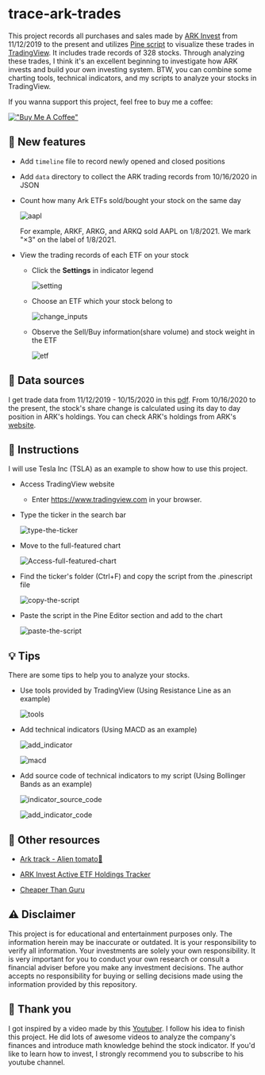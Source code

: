 # trace-ark-trades

This project records all purchases and sales made by [ARK Invest](https://ark-invest.com/) from 11/12/2019 to the present and utilizes [Pine script](https://www.tradingview.com/pine-script-docs/en/v4/index.html) to visualize these trades in [TradingView](https://www.tradingview.com). 
It includes trade records of 328 stocks.
Through analyzing these trades, I think it's an excellent beginning to investigate how ARK invests and build your own investing system. 
BTW, you can combine some charting tools, technical indicators, and my scripts to analyze your stocks in TradingView.

If you wanna support this project, feel free to buy me a coffee:

[!["Buy Me A Coffee"](https://www.buymeacoffee.com/assets/img/custom_images/orange_img.png)](https://www.buymeacoffee.com/Allen1212)

## :star2: New features

- Add `timeline` file to record newly opened and closed positions

- Add `data` directory to collect the ARK trading records from 10/16/2020 in JSON

- Count how many Ark ETFs sold/bought your stock on the same day 

    ![aapl](./images/aapl.png)
    
    For example, ARKF, ARKG, and ARKQ sold AAPL on 1/8/2021. We mark "×3" on the label of 1/8/2021.
    
- View the trading records of each ETF on your stock

    - Click the **Settings** in indicator legend

        ![setting](./images/setting.png)
    
    - Choose an ETF which your stock belong to
    
        ![change_inputs](./images/change_inputs.png)
    
    - Observe the Sell/Buy information(share volume) and stock weight in the ETF
    
        ![etf](./images/etf.png)

## :page_with_curl: Data sources

I get trade data from 11/12/2019 - 10/15/2020 in this [pdf](https://ark-invest.com/wp-content/trades/ARK_Trades.pdf). 
From 10/16/2020 to the present, the stock's share change is calculated using its day to day position in ARK's holdings. 
You can check ARK's holdings from ARK's [website](https://ark-funds.com/investor-resources).

## :memo: Instructions

I will use Tesla Inc (TSLA) as an example to show how to use this project.

- Access TradingView website
  - Enter https://www.tradingview.com in your browser.

- Type the ticker in the search bar
  
  ![type-the-ticker](./images/type-ticker.png)

- Move to the full-featured chart
  
  ![Access-full-featured-chart](./images/access-full-featured-chart.png)

- Find the ticker's folder (Ctrl+F) and copy the script from the .pinescript file
  
  ![copy-the-script](./images/copy-script.png)

- Paste the script in the Pine Editor section and add to the chart
  
  ![paste-the-script](./images/ark-invest-tsla.png)
 
## :bulb: Tips

There are some tips to help you to analyze your stocks.

- Use tools provided by TradingView (Using Resistance Line as an example)

    ![tools](./images/tools.png)
 
- Add technical indicators (Using MACD as an example)

    ![add_indicator](./images/add_indicator.png)
    
    ![macd](./images/macd.png)
    
- Add source code of technical indicators to my script (Using Bollinger Bands as an example)

    ![indicator_source_code](./images/indicator_source_code.png)

    ![add_indicator_code](./images/add_indicator_code.png)
    
## :link: Other resources

- [Ark track - Alien tomato:tomato:](https://ark.alien-tomato.com/)

- [ARK Invest Active ETF Holdings Tracker](https://www.arktrack.com/)

- [Cheaper Than Guru](https://cheaperthanguru.com/)

## :warning: Disclaimer 

This project is for educational and entertainment purposes only. 
The information herein may be inaccurate or outdated. 
It is your responsibility to verify all information.
Your investments are solely your own responsibility.
It is very important for you to conduct your own research or consult a financial adviser before you make any investment decisions.
The author accepts no responsibility for buying or selling decisions made using the information provided by this repository.
 
## :tomato: Thank you

I got inspired by a video made by this [Youtuber](https://youtu.be/DfSRNcCbEpA). I follow his idea to finish this project. He did lots of awesome videos to analyze the company's finances and introduce math knowledge behind the stock indicator. If you'd like to learn how to invest, I strongly recommend you to subscribe to his youtube channel.
